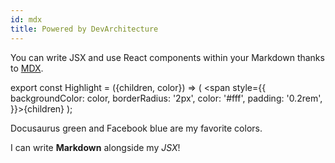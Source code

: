 ```yaml
---
id: mdx
title: Powered by DevArchitecture
---
```


You can write JSX and use React components within your Markdown thanks to [MDX](https://mdxjs.com/).

export const Highlight = ({children, color}) => ( <span style={{
      backgroundColor: color,
      borderRadius: '2px',
      color: '#fff',
      padding: '0.2rem',
    }}>{children}</span> );

<Highlight color="#FF0000">Docusaurus green</Highlight> and <Highlight color="#1877F2">Facebook blue</Highlight> are my favorite colors.

I can write **Markdown** alongside my _JSX_!
